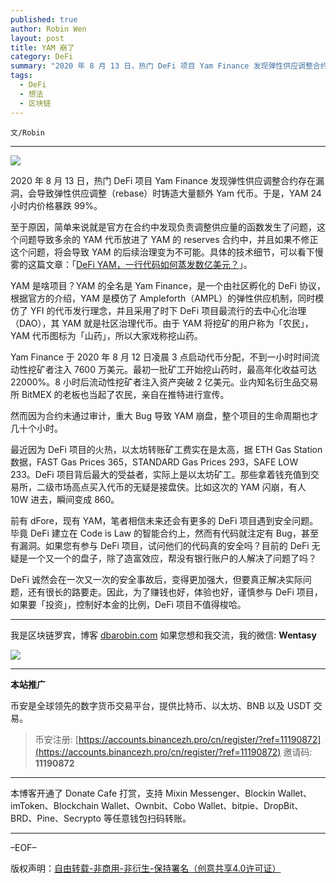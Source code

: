 ```yaml
---
published: true
author: Robin Wen
layout: post
title: YAM 崩了
category: DeFi
summary: "2020 年 8 月 13 日，热门 DeFi 项目 Yam Finance 发现弹性供应调整合约存在漏洞，会导致弹性供应调整（rebase）时铸造大量额外 Yam 代币。于是，YAM 24 小时内价格暴跌 99%。前有 dFore，现有 YAM，笔者相信未来还会有更多的 DeFi 项目遇到安全问题。毕竟 DeFi 建立在 Code is Law 的智能合约上，然而有代码就注定有 Bug，甚至有漏洞。如果您有参与 DeFi 项目，试问他们的代码真得安全吗？目前的 DeFi 无疑是一个又一个的盘子，除了造富效应，帮没有银行账户的人解决了问题了吗？DeFi 诚然会在一次又一次地安全事故后，变得更加强大，但要真正解决实际问题，还有很长的路要走。因此，为了赚钱也好，体验也好，谨慎参与 DeFi 项目，如果要「投资」，控制好本金的比例，DeFi 项目不值得梭哈。"
tags:
  - DeFi
  - 想法
  - 区块链
---
```


`文/Robin`

***

![](https://cdn.dbarobin.com/249khy3.png)

2020 年 8 月 13 日，热门 DeFi 项目 Yam Finance 发现弹性供应调整合约存在漏洞，会导致弹性供应调整（rebase）时铸造大量额外 Yam 代币。于是，YAM 24 小时内价格暴跌 99%。

至于原因，简单来说就是官方在合约中发现负责调整供应量的函数发生了问题，这个问题导致多余的 YAM 代币放进了 YAM 的 reserves 合约中，并且如果不修正这个问题，将会导致 YAM 的后续治理变为不可能。具体的技术细节，可以看下慢雾的这篇文章：「[DeFi YAM，一行代码如何蒸发数亿美元？](https://mp.weixin.qq.com/s/21lGo_f7HaVSNm98KRO0gg)」。

YAM 是啥项目？YAM 的全名是 Yam Finance，是一个由社区孵化的 DeFi 协议，根据官方的介绍，YAM 是模仿了 Ampleforth（AMPL）的弹性供应机制，同时模仿了 YFI 的代币发行理念，并且采用了时下 DeFi 项目最流行的去中心化治理（DAO），其 YAM 就是社区治理代币。由于 YAM 将挖矿的用户称为「农民」，YAM 代币图标为「山药」，所以大家戏称挖山药。

Yam Finance 于 2020 年 8 月 12 日凌晨 3 点启动代币分配，不到一小时时间流动性挖矿者注入 7600 万美元。最初一批矿工开始挖山药时，最高年化收益可达 22000%。8 小时后流动性挖矿者注入资产突破 2 亿美元。业内知名衍生品交易所 BitMEX 的老板也当起了农民，亲自在推特进行宣传。

然而因为合约未通过审计，重大 Bug 导致 YAM 崩盘，整个项目的生命周期也才几十个小时。

最近因为 DeFi 项目的火热，以太坊转账矿工费实在是太高，据 ETH Gas Station 数据，FAST Gas Prices 365，STANDARD Gas Prices 293，SAFE LOW 233。DeFi 项目背后最大的受益者，实际上是以太坊矿工。那些拿着钱充值到交易所，二级市场高点买入代币的无疑是接盘侠。比如这次的 YAM 闪崩，有人 10W 进去，瞬间变成 860。

前有 dFore，现有 YAM，笔者相信未来还会有更多的 DeFi 项目遇到安全问题。毕竟 DeFi 建立在 Code is Law 的智能合约上，然而有代码就注定有 Bug，甚至有漏洞。如果您有参与 DeFi 项目，试问他们的代码真的安全吗？目前的 DeFi 无疑是一个又一个的盘子，除了造富效应，帮没有银行账户的人解决了问题了吗？

DeFi 诚然会在一次又一次的安全事故后，变得更加强大，但要真正解决实际问题，还有很长的路要走。因此，为了赚钱也好，体验也好，谨慎参与 DeFi 项目，如果要「投资」，控制好本金的比例，DeFi 项目不值得梭哈。

***

我是区块链罗宾，博客 [dbarobin.com](https://dbarobin.com/)
如果您想和我交流，我的微信: **Wentasy**

![](https://cdn.dbarobin.com/v4yywe2.png)

***

**本站推广**

币安是全球领先的数字货币交易平台，提供比特币、以太坊、BNB 以及 USDT 交易。

> 币安注册: [https://accounts.binancezh.pro/cn/register/?ref=11190872](https://accounts.binancezh.pro/cn/register/?ref=11190872)
> 邀请码: **11190872**

***

本博客开通了 Donate Cafe 打赏，支持 Mixin Messenger、Blockin Wallet、imToken、Blockchain Wallet、Ownbit、Cobo Wallet、bitpie、DropBit、BRD、Pine、Secrypto 等任意钱包扫码转账。

<center>
    <div class="--donate-button"
         data-button-id="f8b9df0d-af9a-460d-8258-d3f435445075"
    ></div>
</center>

***

–EOF–

版权声明：[自由转载-非商用-非衍生-保持署名（创意共享4.0许可证）](http://creativecommons.org/licenses/by-nc-nd/4.0/deed.zh)